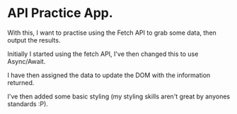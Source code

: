 # API Practice App.

With this, I want to practise using the Fetch API to grab some data, then output the results.

Initially I started using the fetch API, I've then changed this to use Async/Await.

I have then assigned the data to update the DOM with the information returned.

I've then added some basic styling (my styling skills aren't great by anyones standards :P).
